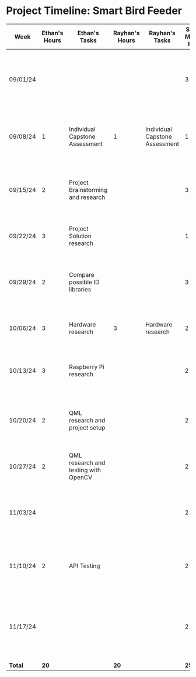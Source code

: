 # Project Timeline: Smart Bird Feeder  

| Week       | Ethan's Hours | Ethan's Tasks                                | Rayhan's Hours | Rayhan's Tasks                                | Sunday Meeting Hours | Meeting Notes                                                                                     |
|------------|---------------|----------------------------------------------|----------------|-----------------------------------------------|-----------------------|---------------------------------------------------------------------------------------------------|
| 09/01/24   |               |                                              |                |                                               | 3                     | Assignment 2: Project description and team formation. Formed team and brainstormed ideas. |
| 09/08/24   | 1             | Individual Capstone Assessment               | 1              | Individual Capstone Assessment                | 1                     | Assignment 3: Team contract and capstone assessments. Team meeting, individual tasks.|
| 09/15/24   | 2             | Project Brainstorming and research           |                |                                               | 3                     | Assignment 4: Design Diagrams and User Stories. Worked on diagrams and stories.          |
| 09/22/24   | 3             | Project Solution research                    |                |                                               | 1                     | Assignment 5: Task list. Developed and finalized project tasks.                           |
| 09/29/24   | 2             | Compare possible ID libraries                |                |                                               | 3                     | Assignment 6: Milestone document, timeline, and effort matrix. Comprehensive planning.   |
| 10/06/24   | 3             | Hardware research                            | 3              | Hardware research                             | 2                     | Assignment 7: Constraints essay. Discussed and wrote essay.                              |
| 10/13/24   | 3             | Raspberry Pi research                        |                |                                               | 2                     | Assignment 8: Fall Design Presentation. Planning and working on presentation.            |
| 10/20/24   | 2             | QML research and project setup               |                |                                               | 2                     | Assignment 8 (cont.): Finalizing presentation, practicing, and recording final video.     |
| 10/27/24   | 2             | QML research and testing with OpenCV         |                |                                               | 2                     | Assignment 9: Peer reviews. Reviewed and provided feedback.                               |
| 11/03/24   |               |                                              |                |                                               | 2                     | Assignment 10: Final Design Report. Check-in meeting to plan and start updating documents. |
| 11/10/24   | 2             | API Testing                                  |                |                                               | 2                     | Check-in meeting: Continued updating documents for Final Design Report.                   |
| 11/17/24   |               |                                              |                |                                               | 2                     | Continued working on Final Design Report. Finalized documentation and began GitHub uploads.|
| **Total**  |**20**         |                                              |**20**          |                                               | **25**                |                                                                                                   |
